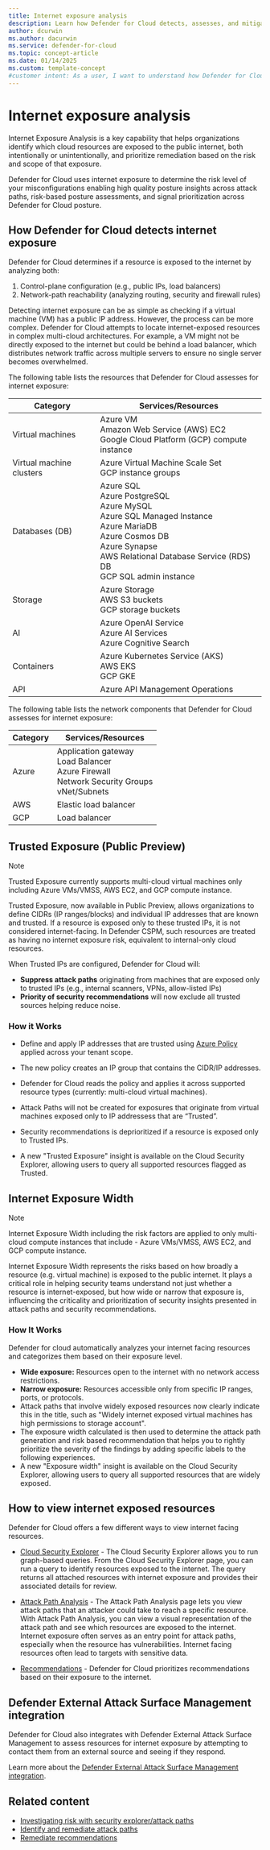 ```yaml
---
title: Internet exposure analysis
description: Learn how Defender for Cloud detects, assesses, and mitigates internet exposure for your multicloud resources to enhance security.
author: dcurwin
ms.author: dacurwin
ms.service: defender-for-cloud
ms.topic: concept-article
ms.date: 01/14/2025
ms.custom: template-concept
#customer intent: As a user, I want to understand how Defender for Cloud detects and assesses internet exposure for my multicloud resources. This knowledge will help me identify and mitigate potential security risks effectively.
---
```


# Internet exposure analysis

Internet Exposure Analysis is a key capability that helps organizations identify which cloud resources are exposed to the public internet, both intentionally or unintentionally, and prioritize remediation based on the risk and scope of that exposure.

Defender for Cloud uses internet exposure to determine the risk level of your misconfigurations enabling high quality posture insights across attack paths, risk-based posture assessments, and signal prioritization across Defender for Cloud posture. 

## How Defender for Cloud detects internet exposure

Defender for Cloud determines if a resource is exposed to the internet by analyzing both:
1.	Control-plane configuration (e.g., public IPs, load balancers)
2.	Network-path reachability (analyzing routing, security and firewall rules) 

Detecting internet exposure can be as simple as checking if a virtual machine (VM) has a public IP address. However, the process can be more complex. Defender for Cloud attempts to locate internet-exposed resources in complex multi-cloud architectures. For example, a VM might not be directly exposed to the internet but could be behind a load balancer, which distributes network traffic across multiple servers to ensure no single server becomes overwhelmed.

The following table lists the resources that Defender for Cloud assesses for internet exposure: 

| Category | Services/Resources |
|--|--|
| Virtual machines | Azure VM <br> Amazon Web Service (AWS) EC2 <br> Google Cloud Platform (GCP) compute instance |
| Virtual machine clusters | Azure Virtual Machine Scale Set <br> GCP instance groups |
| Databases (DB) | Azure SQL <br> Azure PostgreSQL <br> Azure MySQL <br> Azure SQL Managed Instance <br> Azure MariaDB <br> Azure Cosmos DB <br> Azure Synapse <br> AWS Relational Database Service (RDS) DB <br> GCP SQL admin instance |
| Storage | Azure Storage <br> AWS S3 buckets <br> GCP storage buckets |
| AI | Azure OpenAI Service <br> Azure AI Services <br> Azure Cognitive Search |
| Containers | Azure Kubernetes Service (AKS) <br> AWS EKS <br> GCP GKE |
| API | Azure API Management Operations |

The following table lists the network components that Defender for Cloud assesses for internet exposure:

| Category | Services/Resources |
|----------|--------------------|
| Azure    | Application gateway <br> Load Balancer <br> Azure Firewall <br> Network Security Groups <br> vNet/Subnets |
| AWS      | Elastic load balancer |
| GCP      | Load balancer |

## Trusted Exposure (Public Preview)

> [!NOTE]
> Trusted Exposure currently supports multi-cloud virtual machines only including Azure VMs/VMSS, AWS EC2, and GCP compute instance.

Trusted Exposure, now available in Public Preview, allows organizations to define CIDRs (IP ranges/blocks) and individual IP addresses that are known and trusted. If a resource is exposed only to these trusted IPs, it is not considered internet-facing. In Defender CSPM, such resources are treated as having no internet exposure risk, equivalent to internal-only cloud resources.

When Trusted IPs are configured, Defender for Cloud will:

- **Suppress attack paths** originating from machines that are exposed only to trusted IPs (e.g., internal scanners, VPNs, allow-listed IPs)
- **Priority of security recommendations** will now exclude all trusted sources helping reduce noise.
  
### How it Works
- Define and apply IP addresses that are trusted using [Azure Policy](https://github.com/Azure/Microsoft-Defender-for-Cloud/tree/main/Policy/Define%20MDC%20Trusted%20IPs) applied across your tenant scope.
- The new policy creates an IP group that contains the CIDR/IP addresses.
- Defender for Cloud reads the policy and applies it across supported resource types (currently: multi-cloud virtual machines).
- Attack Paths will not be created for exposures that originate from virtual machines exposed only to IP addressess that are “Trusted”.
- Security recommendations is deprioritized if a resource is exposed only to Trusted IPs.

- A new "Trusted Exposure" insight is available on the Cloud Security Explorer, allowing users to query all supported resources flagged as Trusted.



## Internet Exposure Width

> [!NOTE]
> Internet Exposure Width including the risk factors are applied to only multi-cloud compute instances that include - Azure VMs/VMSS, AWS EC2, and GCP compute instance. 

Internet Exposure Width represents the risks based on how broadly a resource (e.g. virtual machine) is exposed to the public internet. It plays a critical role in helping security teams understand not just whether a resource is internet-exposed, but how wide or narrow that exposure is, influencing the criticality and prioritization of security insights presented in attack paths and security recommendations.

### How It Works

Defender for cloud automatically analyzes your internet facing resources and categorizes them based on their exposure level.
- **Wide exposure:** Resources open to the internet with no network access restrictions.
- **Narrow exposure:** Resources accessible only from specific IP ranges, ports, or protocols.
- Attack paths that involve widely exposed resources now clearly indicate this in the title, such as "Widely internet exposed virtual machines has high permissions to storage account".
- The exposure width calculated is then used to determine the attack path generation and risk based recommendation that helps you to rightly prioritize the severity of the findings by adding specific labels to the following experiences.
- A new "Exposure width" insight is available on the Cloud Security Explorer, allowing users to query all supported resources that are widely exposed.

## How to view internet exposed resources

Defender for Cloud offers a few different ways to view internet facing resources.

- [Cloud Security Explorer](how-to-manage-cloud-security-explorer.md) - The Cloud Security Explorer allows you to run graph-based queries. From the Cloud Security Explorer page, you can run a query to identify resources exposed to the internet. The query returns all attached resources with internet exposure and provides their associated details for review.

- [Attack Path Analysis](how-to-manage-attack-path.md) - The Attack Path Analysis page lets you view attack paths that an attacker could take to reach a specific resource. With Attack Path Analysis, you can view a visual representation of the attack path and see which resources are exposed to the internet. Internet exposure often serves as an entry point for attack paths, especially when the resource has vulnerabilities. Internet facing resources often lead to targets with sensitive data.

- [Recommendations](review-security-recommendations.md) - Defender for Cloud prioritizes recommendations based on their exposure to the internet.

## Defender External Attack Surface Management integration

Defender for Cloud also integrates with Defender External Attack Surface Management to assess resources for internet exposure by attempting to contact them from an external source and seeing if they respond.

Learn more about the [Defender External Attack Surface Management integration](concept-easm.md).

## Related content

- [Investigating risk with security explorer/attack paths](concept-attack-path.md)
- [Identify and remediate attack paths](how-to-manage-attack-path.md)
- [Remediate recommendations](implement-security-recommendations.md)
